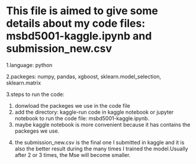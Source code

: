 # This file is aimed to give some details about my code files: msbd5001-kaggle.ipynb and submission_new.csv
1.language: python

2.packeges: numpy, pandas, xgboost, sklearn.model_selection, sklearn.matrix

3.steps to run the code:
  1) donwload the packeges we use in the code file
  2) add the directory: kaggle-run code in kaggle notebook or jupyter notebook to run the code file: msbd5001-kaggle.ipynb.
  3) maybe kaggle notebook is more convenient because it has contains the packeges we use.
  
4. the submission_new.csv is the final one I submitted in kaggle and it is also the better result during the many times I trained the model.Usually after 2 or 3 times, the Mse will become smaller. 
